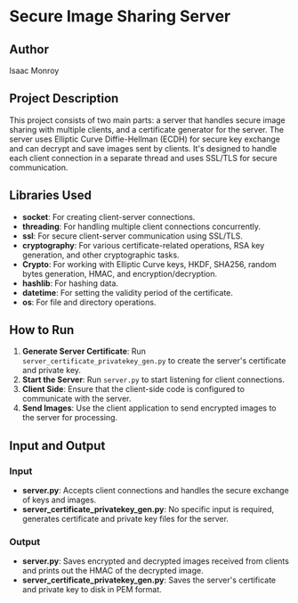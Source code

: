 # Secure Image Sharing Server

## Author 
Isaac Monroy

## Project Description
This project consists of two main parts: a server that handles secure image sharing with multiple clients, and a certificate generator for the server. The server uses Elliptic Curve Diffie-Hellman (ECDH) for secure key exchange and can decrypt and save images sent by clients. It's designed to handle each client connection in a separate thread and uses SSL/TLS for secure communication.

## Libraries Used
- **socket**: For creating client-server connections.
- **threading**: For handling multiple client connections concurrently.
- **ssl**: For secure client-server communication using SSL/TLS.
- **cryptography**: For various certificate-related operations, RSA key generation, and other cryptographic tasks.
- **Crypto**: For working with Elliptic Curve keys, HKDF, SHA256, random bytes generation, HMAC, and encryption/decryption.
- **hashlib**: For hashing data.
- **datetime**: For setting the validity period of the certificate.
- **os**: For file and directory operations.

## How to Run
1. **Generate Server Certificate**: Run `server_certificate_privatekey_gen.py` to create the server's certificate and private key.
2. **Start the Server**: Run `server.py` to start listening for client connections.
3. **Client Side**: Ensure that the client-side code is configured to communicate with the server.
4. **Send Images**: Use the client application to send encrypted images to the server for processing.

## Input and Output
### Input
- **server.py**: Accepts client connections and handles the secure exchange of keys and images.
- **server_certificate_privatekey_gen.py**: No specific input is required, generates certificate and private key files for the server.

### Output
- **server.py**: Saves encrypted and decrypted images received from clients and prints out the HMAC of the decrypted image.
- **server_certificate_privatekey_gen.py**: Saves the server's certificate and private key to disk in PEM format.
